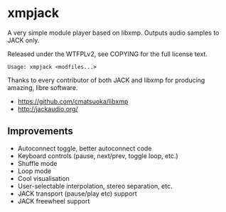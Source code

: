 xmpjack
=======

A very simple module player based on libxmp. Outputs audio samples to
JACK only.

Released under the WTFPLv2, see COPYING for the full license text.

~~~
Usage: xmpjack <modfiles...>
~~~

Thanks to every contributor of both JACK and libxmp for producing
amazing, libre software.

* <https://github.com/cmatsuoka/libxmp>
* <http://jackaudio.org/>

Improvements
------------

* Autoconnect toggle, better autoconnect code
* Keyboard controls (pause, next/prev, toggle loop, etc.)
* Shuffle mode
* Loop mode
* Cool visualisation
* User-selectable interpolation, stereo separation, etc.
* JACK transport (pause/play etc) support
* JACK freewheel support
